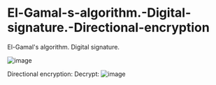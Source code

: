 # El-Gamal-s-algorithm.-Digital-signature.-Directional-encryption
El-Gamal's algorithm. Digital signature. 

![image](https://github.com/VolodymyrNakonechnyi/El-Gamal-s-algorithm.-Digital-signature.-Directional-encryption/assets/146861887/a865efc4-6b38-46ab-93fa-c4d1673d7fa8)

Directional encryption:
Decrypt:
![image](https://github.com/VolodymyrNakonechnyi/El-Gamal-s-algorithm.-Digital-signature.-Directional-encryption/assets/146861887/7232c8fe-b618-49bd-8f47-0d79c63b1a2d)
